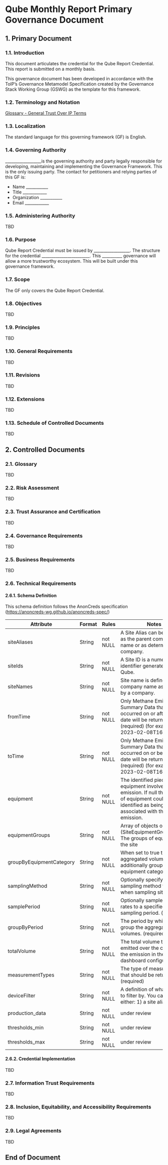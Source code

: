 # Qube Monthly Report Primary Governance Document

## 1. Primary Document

### 1.1. Introduction
This document articulates the credential for the Qube Report Credential. This report is submitted on a monthly basis. 



This governance document has been developed in accordance with the ToIP’s Governance Metamodel Specification created by the Governance Stack Working Group (GSWG) as the template for this framework.

### 1.2. Terminology and Notation

[Glossary - General Trust Over IP Terms](https://trustoverip.github.io/toip/glossary)

### 1.3. Localization

The standard language for this governing framework (GF) is English.
 
### 1.4. Governing Authority

__________________is the governing authority and party legally responsible for developing, maintaining and implementing the Governance Framework. This is the only issuing party. 
The contact for petitioners and relying parties of this GF is:
* 	Name ___________
* 	Title ____________
* 	Organization ___________
* 	Email ____________

### 1.5. Administering Authority

TBD

### 1.6. Purpose

Qube Report Credential must be issued by __________________. The structure for the credential ________________________. This __________ governance will allow a more trustworthy ecosystem. This will be built under this governance framework.   

### 1.7. Scope

The GF only covers the Qube Report Credential.

### 1.8. Objectives

TBD

### 1.9. Principles

TBD

### 1.10. General Requirements

TBD

### 1.11. Revisions

TBD

### 1.12. Extensions

TBD

### 1.13. Schedule of Controlled Documents

TBD

## 2. Controlled Documents

### 2.1. Glossary

TBD

### 2.2. Risk Assessment

TBD

### 2.3. Trust Assurance and Certification

TBD

### 2.4. Governance Requirements

TBD

### 2.5. Business Requirements

TBD

### 2.6. Technical Requirements

#### 2.6.1. Schema Definition

This schema definition follows the AnonCreds specification (https://anoncreds-wg.github.io/anoncreds-spec/)

Attribute | Format | Rules | Notes	
--- | --- | --- | --- |
siteAliases | String | not NULL | A Site Alias can be defined as the parent company's name or as determined by company.  
siteIds | String | not NULL | A Site ID is a numerical identifier generated by Qube. 
siteNames | String | not NULL | Site name is defined as company name as defined by a company. 
fromTime | String | not NULL | Only Methane Emission Summary Data that have occurred on or after this date will be returned. (required) (for example 2023-02-08T16:10:51Z)
toTime | String | not NULL | Only Methane Emission Summary Data that have occurred on or before this date will be returned.(required) (for example 2023-02-08T16:25:51Z")
equipment | String | not NULL |  The identified piece of equipment involved in an emission. If null then a piece of equipment could not be identified as being associated with the emission.
equipmentGroups | String | not NULL | Array of objects or null (SiteEquipmentGroupModel) The groups of equipment at the site
groupByEquipmentCategory | String | not NULL | When set to true the aggregated volumes are additionally grouped by equipment category.
samplingMethod | String | not NULL | Optionally specify the sampling method to use when sampling site rates
samplePeriod | String | not NULL | Optionally sample the site rates to a specified sampling period. (required)
groupByPeriod | String | not NULL | The period by which to group the aggregated volumes. (required)
totalVolume | String | not NULL | The total volume that was emitted over the course of the emission in the dashboard configured unit.
measurementTypes | String | not NULL | The type of measurements that should be returned. (required) 
deviceFilter | String | not NULL | A definition of what devices to filter by. You can specify either: 1) a site alias|id|name 2) a site alias|id|name with a list of device ids or 3) a list of device installation ids. (required)
production_data | String | not NULL | under review
thresholds_min | String | not NULL | under review
thresholds_max | String | not NULL | under review


#### 2.6.2. Credential Implementation

TBD

### 2.7. Information Trust Requirements

TBD

### 2.8. Inclusion, Equitability, and Accessibility Requirements

TBD

### 2.9. Legal Agreements

TBD

## End of Document




